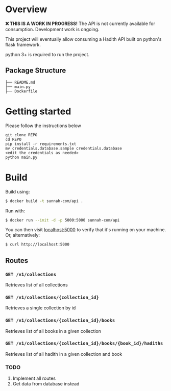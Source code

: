 # Overview

**❌ THIS IS A WORK IN PROGRESS!** The API is not currently available for consumption. Development work is ongoing.

This project will eventually allow consuming a Hadith API built on python's flask framework.

python 3+ is required to run the project.

## Package Structure

```
├── README.md
├── main.py
├── Dockerfile
```

# Getting started

Please follow the instructions below

```
git clone REPO
cd REPO
pip install -r requirements.txt
mv credentials.database.sample credentials.database
<edit the credentials as needed>
python main.py
```

# Build

Build using:

```bash
$ docker build -t sunnah-com/api .
```

Run with:

```bash
$ docker run --init -d -p 5000:5000 sunnah-com/api
```

You can then visit [localhost:5000](http://localhost:5000) to verify that it's running on your machine. Or, alternatively:

```bash
$ curl http://localhost:5000
```

## Routes

### `GET /v1/collections`
Retrieves list of all collections

### `GET /v1/collections/{collection_id}`
Retrieves a single collection by id

### `GET /v1/collections/{collection_id}/books`
Retrieves list of all books in a given collection

### `GET /v1/collections/{collection_id}/books/{book_id}/hadiths`
Retrieves list of all hadith in a given collection and book

### TODO

1. Implement all routes
2. Get data from database instead
